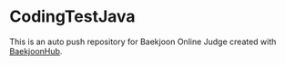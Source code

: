 # CodingTestJava
This is an auto push repository for Baekjoon Online Judge created with [BaekjoonHub](https://github.com/BaekjoonHub/BaekjoonHub).
